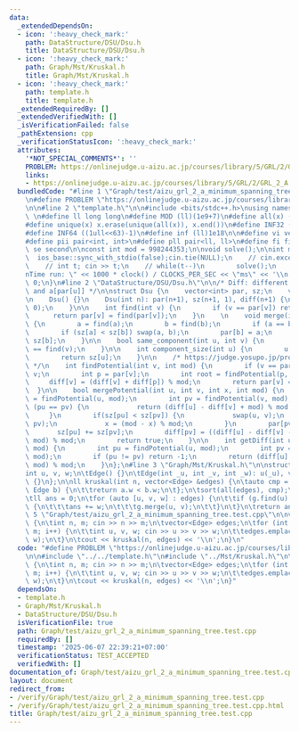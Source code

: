 ```yaml
---
data:
  _extendedDependsOn:
  - icon: ':heavy_check_mark:'
    path: DataStructure/DSU/Dsu.h
    title: DataStructure/DSU/Dsu.h
  - icon: ':heavy_check_mark:'
    path: Graph/Mst/Kruskal.h
    title: Graph/Mst/Kruskal.h
  - icon: ':heavy_check_mark:'
    path: template.h
    title: template.h
  _extendedRequiredBy: []
  _extendedVerifiedWith: []
  _isVerificationFailed: false
  _pathExtension: cpp
  _verificationStatusIcon: ':heavy_check_mark:'
  attributes:
    '*NOT_SPECIAL_COMMENTS*': ''
    PROBLEM: https://onlinejudge.u-aizu.ac.jp/courses/library/5/GRL/2/GRL_2_A
    links:
    - https://onlinejudge.u-aizu.ac.jp/courses/library/5/GRL/2/GRL_2_A
  bundledCode: "#line 1 \"Graph/test/aizu_grl_2_a_minimum_spanning_tree.test.cpp\"\
    \n#define PROBLEM \"https://onlinejudge.u-aizu.ac.jp/courses/library/5/GRL/2/GRL_2_A\"\
    \n\n#line 2 \"template.h\"\n\n#include <bits/stdc++.h>\nusing namespace std;\n\
    \ \n#define ll long long\n#define MOD (ll)(1e9+7)\n#define all(x) (x).begin(),(x).end()\n\
    #define unique(x) x.erase(unique(all(x)), x.end())\n#define INF32 ((1ull<<31)-1)\n\
    #define INF64 ((1ull<<63)-1)\n#define inf (ll)1e18\n\n#define vi vector<int>\n\
    #define pii pair<int, int>\n#define pll pair<ll, ll>\n#define fi first\n#define\
    \ se second\n\nconst int mod = 998244353;\n\nvoid solve();\n\nint main(){\n  \
    \  ios_base::sync_with_stdio(false);cin.tie(NULL);\n    // cin.exceptions(cin.failbit);\n\
    \    // int t; cin >> t;\n    // while(t--)\n        solve();\n    cerr << \"\\\
    nTime run: \" << 1000 * clock() / CLOCKS_PER_SEC << \"ms\" << '\\n';\n    return\
    \ 0;\n}\n#line 2 \"DataStructure/DSU/Dsu.h\"\n\n/* Diff: different between a[u]\
    \ and a[par[u]] */\n\nstruct Dsu {\n    vector<int> par, sz;\n    vector<ll> diff;\n\
    \n    Dsu() {}\n    Dsu(int n): par(n+1), sz(n+1, 1), diff(n+1) {\n        iota(all(par),\
    \ 0);\n    }\n\n    int find(int v) {\n        if (v == par[v]) return v;\n  \
    \      return par[v] = find(par[v]);\n    }\n    \n    void merge(int a, int b)\
    \ {\n        a = find(a);\n        b = find(b);\n        if (a == b) return;\n\
    \        if (sz[a] < sz[b]) swap(a, b);\n        par[b] = a;\n        sz[a] +=\
    \ sz[b];\n    }\n\n    bool same_component(int u, int v) {\n        return find(u)\
    \ == find(v);\n    }\n\n    int component_size(int u) {\n        u = find(u);\n\
    \        return sz[u];\n    }\n\n    /* https://judge.yosupo.jp/problem/unionfind_with_potential\
    \ */\n    int findPotential(int v, int mod) {\n        if (v == par[v]) return\
    \ v;\n        int p = par[v];\n        int root = findPotential(p, mod);\n   \
    \     diff[v] = (diff[v] + diff[p]) % mod;\n        return par[v] = root;\n  \
    \  }\n\n    bool mergePotential(int u, int v, int x, int mod) {\n        int pu\
    \ = findPotential(u, mod);\n        int pv = findPotential(v, mod);\n        if\
    \ (pu == pv) {\n            return (diff[u] - diff[v] + mod) % mod == x;\n   \
    \     }\n        if(sz[pu] < sz[pv]) {\n            swap(u, v);\n            swap(pu,\
    \ pv);\n            x = (mod - x) % mod;\n        }\n        par[pv] = pu;\n \
    \       sz[pu] += sz[pv];\n        diff[pv] = ((diff[u] - diff[v] - x) % mod +\
    \ mod) % mod;\n        return true;\n    }\n\n    int getDiff(int u, int v, int\
    \ mod) {\n        int pu = findPotential(u, mod);\n        int pv = findPotential(v,\
    \ mod);\n        if (pu != pv) return -1;\n        return (diff[u] - diff[v] +\
    \ mod) % mod;\n    }\n};\n#line 3 \"Graph/Mst/Kruskal.h\"\n\nstruct Edge {\n\t\
    int u, v, w;\n\tEdge() {}\n\tEdge(int _u, int _v, int _w): u(_u), v(_v), w(_w)\
    \ {}\n};\n\nll kruskal(int n, vector<Edge> &edges) {\n\tauto cmp = [&](Edge a,\
    \ Edge b) {\n\t\treturn a.w < b.w;\n\t};\n\tsort(all(edges), cmp);\n\tDsu g(n);\n\
    \tll ans = 0;\n\tfor (auto [u, v, w] : edges) {\n\t\tif (g.find(u) != g.find(v))\
    \ {\n\t\t\tans += w;\n\t\t\tg.merge(u, v);\n\t\t}\n\t}\n\treturn ans;\n}\n#line\
    \ 5 \"Graph/test/aizu_grl_2_a_minimum_spanning_tree.test.cpp\"\n\nvoid solve()\
    \ {\n\tint n, m; cin >> n >> m;\n\tvector<Edge> edges;\n\tfor (int i = 0; i <\
    \ m; i++) {\n\t\tint u, v, w; cin >> u >> v >> w;\n\t\tedges.emplace_back(u, v,\
    \ w);\n\t}\n\tcout << kruskal(n, edges) << '\\n';\n}\n"
  code: "#define PROBLEM \"https://onlinejudge.u-aizu.ac.jp/courses/library/5/GRL/2/GRL_2_A\"\
    \n\n#include \"../../template.h\"\n#include \"../Mst/Kruskal.h\"\n\nvoid solve()\
    \ {\n\tint n, m; cin >> n >> m;\n\tvector<Edge> edges;\n\tfor (int i = 0; i <\
    \ m; i++) {\n\t\tint u, v, w; cin >> u >> v >> w;\n\t\tedges.emplace_back(u, v,\
    \ w);\n\t}\n\tcout << kruskal(n, edges) << '\\n';\n}"
  dependsOn:
  - template.h
  - Graph/Mst/Kruskal.h
  - DataStructure/DSU/Dsu.h
  isVerificationFile: true
  path: Graph/test/aizu_grl_2_a_minimum_spanning_tree.test.cpp
  requiredBy: []
  timestamp: '2025-06-07 22:39:21+07:00'
  verificationStatus: TEST_ACCEPTED
  verifiedWith: []
documentation_of: Graph/test/aizu_grl_2_a_minimum_spanning_tree.test.cpp
layout: document
redirect_from:
- /verify/Graph/test/aizu_grl_2_a_minimum_spanning_tree.test.cpp
- /verify/Graph/test/aizu_grl_2_a_minimum_spanning_tree.test.cpp.html
title: Graph/test/aizu_grl_2_a_minimum_spanning_tree.test.cpp
---
```

